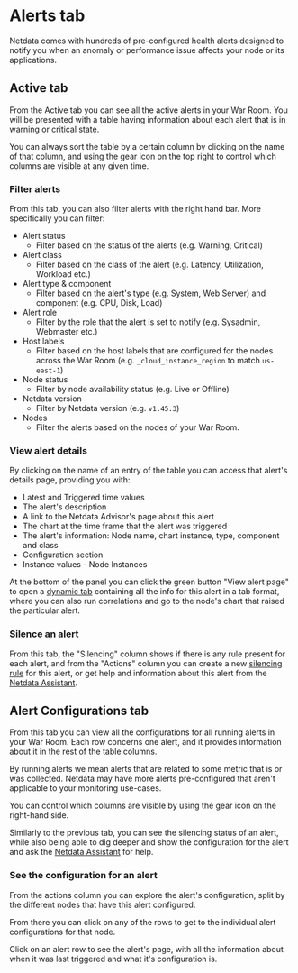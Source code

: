 # Alerts tab

Netdata comes with hundreds of pre-configured health alerts designed to notify you when an anomaly or performance issue affects your node or its applications.

## Active tab

From the Active tab you can see all the active alerts in your War Room. You will be presented with a table having information about each alert that is in warning or critical state.

You can always sort the table by a certain column by clicking on the name of that column, and using the gear icon on the top right to control which columns are visible at any given time.

### Filter alerts

From this tab, you can also filter alerts with the right hand bar. More specifically you can filter:

- Alert status
  - Filter based on the status of the alerts (e.g. Warning, Critical)
- Alert class
  - Filter based on the class of the alert (e.g. Latency, Utilization, Workload etc.)
- Alert type & component
  - Filter based on the alert's type (e.g. System, Web Server) and component (e.g. CPU, Disk, Load)
- Alert role
  - Filter by the role that the alert is set to notify (e.g. Sysadmin, Webmaster etc.)
- Host labels
  - Filter based on the host labels that are configured for the nodes across the War Room (e.g. `_cloud_instance_region` to match `us-east-1`)
- Node status
  - Filter by node availability status (e.g. Live or Offline)
- Netdata version
  - Filter by Netdata version (e.g. `v1.45.3`)
- Nodes
  - Filter the alerts based on the nodes of your War Room.

### View alert details

By clicking on the name of an entry of the table you can access that alert's details page, providing you with:

- Latest and Triggered time values
- The alert's description
- A link to the Netdata Advisor's page about this alert
- The chart at the time frame that the alert was triggered
- The alert's information: Node name, chart instance, type, component and class
- Configuration section
- Instance values - Node Instances

At the bottom of the panel you can click the green button "View alert page" to open a [dynamic tab](https://github.com/netdata/netdata/blob/master/docs/quickstart/infrastructure.md#dynamic-tabs) containing all the info for this alert in a tab format, where you can also run correlations and go to the node's chart that raised the particular alert.

### Silence an alert

From this tab, the "Silencing" column shows if there is any rule present for each alert, and from the "Actions" column you can create a new [silencing rule](https://github.com/netdata/netdata/blob/master/docs/cloud/alerts-notifications/notifications.md#alert-notifications-silencing-rules) for this alert, or get help and information about this alert from the [Netdata Assistant](https://github.com/netdata/netdata/blob/master/docs/cloud/netdata-assistant.md).

## Alert Configurations tab

From this tab you can view all the configurations for all running alerts in your War Room. Each row concerns one alert, and it provides information about it in the rest of the table columns.

By running alerts we mean alerts that are related to some metric that is or was collected. Netdata may have more alerts pre-configured that aren't applicable to your monitoring use-cases.

You can control which columns are visible by using the gear icon on the right-hand side.

Similarly to the previous tab, you can see the silencing status of an alert, while also being able to dig deeper and show the configuration for the alert and ask the [Netdata Assistant](https://github.com/netdata/netdata/blob/master/docs/cloud/netdata-assistant.md) for help.

### See the configuration for an alert

From the actions column you can explore the alert's configuration, split by the different nodes that have this alert configured.

From there you can click on any of the rows to get to the individual alert configurations for that node.

Click on an alert row to see the alert's page, with all the information about when it was last triggered and what it's configuration is.
